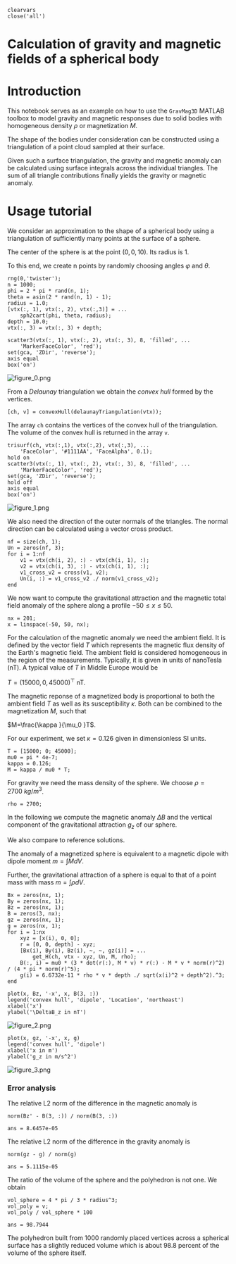 ```matlab:Code
clearvars
close('all')
```

# Calculation of gravity and magnetic fields of a spherical body
# Introduction

This notebook serves as an example on how to use the `GravMag3D` MATLAB toolbox to model gravity and magnetic responses due to solid bodies with homogeneous density $\rho$ or magnetization $M$.

The shape of the bodies under consideration can be constructed using a triangulation of a point cloud sampled at their surface.

Given such a surface triangulation, the gravity and magnetic anomaly can be calculated using surface integrals across the individual triangles. The sum of all triangle contributions finally yields the gravity or magnetic anomaly.

# Usage tutorial

We consider an approximation to the shape of a spherical body using a triangulation of sufficiently many points at the surface of a sphere.

The center of the sphere is at the point $(0,0,10)$. Its radius is $1$.

To this end, we create n points by randomly choosing angles $\varphi$  and $\theta$.

```matlab:Code
rng(0,'twister');
n = 1000;
phi = 2 * pi * rand(n, 1);
theta = asin(2 * rand(n, 1) - 1);
radius = 1.0;
[vtx(:, 1), vtx(:, 2), vtx(:,3)] = ...
    sph2cart(phi, theta, radius);
depth = 10.0;
vtx(:, 3) = vtx(:, 3) + depth;
```

```matlab:Code
scatter3(vtx(:, 1), vtx(:, 2), vtx(:, 3), 8, 'filled', ...
    'MarkerFaceColor', 'red');
set(gca, 'ZDir', 'reverse');
axis equal
box('on')
```

![figure_0.png
](example_01_images/figure_0.png
)

From a *Delaunay* triangulation we obtain the *convex hull* formed by the vertices.

```matlab:Code
[ch, v] = convexHull(delaunayTriangulation(vtx));
```

The array `ch` contains the vertices of the convex hull of the triangulation. The volume of the convex hull is returned in the array `v`.

```matlab:Code
trisurf(ch, vtx(:,1), vtx(:,2), vtx(:,3), ...
    'FaceColor', '#1111AA', 'FaceAlpha', 0.1);
hold on
scatter3(vtx(:, 1), vtx(:, 2), vtx(:, 3), 8, 'filled', ...
    'MarkerFaceColor', 'red');
set(gca, 'ZDir', 'reverse');
hold off
axis equal
box('on')
```

![figure_1.png
](example_01_images/figure_1.png
)

We also need the direction of the outer normals of the triangles. The normal direction can be calculated using a vector cross product.

```matlab:Code
nf = size(ch, 1);
Un = zeros(nf, 3);
for i = 1:nf
    v1 = vtx(ch(i, 2), :) - vtx(ch(i, 1), :);
    v2 = vtx(ch(i, 3), :) - vtx(ch(i, 1), :);
    v1_cross_v2 = cross(v1, v2);
    Un(i, :) = v1_cross_v2 ./ norm(v1_cross_v2);
end
```

We now want to compute the gravitational attraction and the magnetic total field anomaly of the sphere along a profile $-50\le x\le 50$.

```matlab:Code
nx = 201;
x = linspace(-50, 50, nx);
```

For the calculation of the magnetic anomaly we need the ambient field. It is defined by the vector field $T$ which represents the magnetic flux density of the Earth's magnetic field. The ambient field is considered homogeneous in the region of the measurements. Typically, it is given in units of nanoTesla (nT). A typical value of $T$ in Middle Europe would be

$T=(15000,0,45000)^{\top }$ nT.

The magnetic reponse of a magnetized body is proportional to both the ambient field $T$ as well as its susceptibility $\kappa$. Both can be combined to the magnetization $M$, such that

$M=\frac{\kappa }{\mu_0 }T$.

For our experiment, we set $\kappa =0.126$ given in dimensionless SI units.

```matlab:Code
T = [15000; 0; 45000];
mu0 = pi * 4e-7;
kappa = 0.126;
M = kappa / mu0 * T;
```

For gravity we need the mass density of the sphere. We choose $\rho =2700~kg/m^3$.

```matlab:Code
rho = 2700;
```

In the following we compute the magnetic anomaly $\Delta B$ and the vertical component of the gravitational attraction $g_z$ of our sphere.

We also compare to reference solutions.

The anomaly of a magnetized sphere is equivalent to a magnetic dipole with dipole moment $m=\int MdV$.

Further, the gravitational attraction of a sphere is equal to that of a point mass with mass $m=\int \rho dV$.

```matlab:Code
Bx = zeros(nx, 1);
By = zeros(nx, 1);
Bz = zeros(nx, 1);
B = zeros(3, nx);
gz = zeros(nx, 1);
g = zeros(nx, 1);
for i = 1:nx
    xyz = [x(i), 0, 0];
    r = [0, 0, depth] - xyz;
    [Bx(i), By(i), Bz(i), ~, ~, gz(i)] = ...
        get_H(ch, vtx - xyz, Un, M, rho);
    B(:, i) = mu0 * (3 * dot(r(:), M * v) * r(:) - M * v * norm(r)^2) / (4 * pi * norm(r)^5);
    g(i) = 6.6732e-11 * rho * v * depth ./ sqrt(x(i)^2 + depth^2).^3;
end
```

```matlab:Code
plot(x, Bz, '-x', x, B(3, :))
legend('convex hull', 'dipole', 'Location', 'northeast')
xlabel('x')
ylabel('\DeltaB_z in nT')
```

![figure_2.png
](example_01_images/figure_2.png
)

```matlab:Code
plot(x, gz, '-x', x, g)
legend('convex hull', 'dipole')
xlabel('x in m')
ylabel('g_z in m/s^2')
```

![figure_3.png
](example_01_images/figure_3.png
)

### Error analysis

The relative L2 norm of the difference in the magnetic anomaly is

```matlab:Code
norm(Bz' - B(3, :)) / norm(B(3, :))
```

```text:Output
ans = 8.6457e-05
```

The relative L2 norm of the difference in the gravity anomaly is

```matlab:Code
norm(gz - g) / norm(g)
```

```text:Output
ans = 5.1115e-05
```

The ratio of the volume of the sphere and the polyhedron is not one. We obtain

```matlab:Code
vol_sphere = 4 * pi / 3 * radius^3;
vol_poly = v;
vol_poly / vol_sphere * 100
```

```text:Output
ans = 98.7944
```

The polyhedron built from 1000 randomly placed vertices across a spherical surface has a slightly reduced volume which is about 98.8 percent of the volume of the sphere itself.
